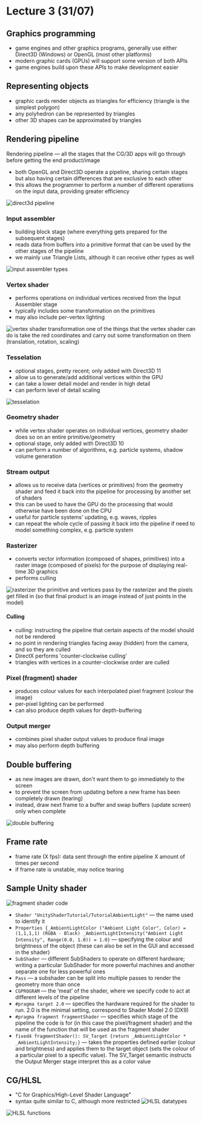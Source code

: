 # Lecture 3 (31/07)

## Graphics programming
- game engines and other graphics programs, generally use either Direct3D (Windows) or OpenGL (most other platforms)
- modern graphic cards (GPUs) will support some version of both APIs
- game engines build upon these APIs to make development easier


## Representing objects
- graphic cards render objects as triangles for efficiency (triangle is the simplest polygon)
- any polyhedron can be represented by triangles
- other 3D shapes can be approximated by triangles


## Rendering pipeline
Rendering pipeline — all the stages that the CG/3D apps will go through before getting the end product/image

- both OpenGL and Direct3D operate a pipeline, sharing certain stages but also having certain differences that are exclusive to each other
- this allows the programmer to perform a number of different operations on the input data, providing greater efficiency

![direct3d pipeline](./assets/3/direct3d-pipeline.png)

### Input assembler
- building block stage (where everything gets prepared for the subsequent stages)
- reads data from buffers into a primitive format that can be used by the other stages of the pipeline
- we mainly use Triangle Lists, although it can receive other types as well

![input assembler types](./assets/3/input-assembler-types.png)

### Vertex shader
- performs operations on individual vertices received from the Input Assembler stage
- typically includes some transformation on the primitives
- may also include per-vertex lighting

![vertex shader transformation](./assets/3/vertex-shader-transformation.png)
one of the things that the vertex shader can do is take the red coordinates and carry out some transformation on them (translation, rotation, scaling)

### Tesselation
- optional stages, pretty recent; only added with Direct3D 11
- allow us to generate/add additional vertices within the GPU
- can take a lower detail model and render in high detail
- can perform level of detail scaling

![tesselation](./assets/3/tesselation.png)

### Geometry shader
- while vertex shader operates on individual vertices, geometry shader does so on an entire primitive/geometry
- optional stage, only added with Direct3D 10
- can perform a number of algorithms, e.g. particle systems, shadow volume generation

### Stream output
- allows us to receive data (vertices or primitives) from the geometry shader and feed it back into the pipeline for processing by another set of shaders
- this can be used to have the GPU do the processing that would otherwise have been done on the CPU
- useful for particle systems' updating, e.g. waves, ripples
- can repeat the whole cycle of passing it back into the pipeline if need to model something complex, e.g. particle system

### Rasterizer
- converts vector information (composed of shapes, primitives) into a raster image (composed of pixels) for the purpose of displaying real-time 3D graphics
- performs culling

![rasterizer](./assets/3/rasterizer.png)
the primitive and vertices pass by the rasterizer and the pixels get filled in (so that final product is an image instead of just points in the model)

#### Culling
- culling: instructing the pipeline that certain aspects of the model should not be rendered
- no point in rendering triangles facing away (hidden) from the camera, and so they are culled
- DirectX performs 'counter-clockwise culling'
- triangles with vertices in a counter-clockwise order are culled

### Pixel (fragment) shader
- produces colour values for each interpolated pixel fragment (colour the image)
- per-pixel lighting can be performed
- can also produce depth values for depth-buffering

### Output merger
- combines pixel shader output values to produce final image
- may also perform depth buffering


## Double buffering
- as new images are drawn, don't want them to go immediately to the screen
- to prevent the screen from updating before a new frame has been completely drawn (tearing)
- instead, draw next frame to a buffer and swap buffers (update screen) only when complete

![double buffering](./assets/3/double-buffering.png)


## Frame rate
- frame rate (X fps): data sent through the entire pipeline X amount of times per second
- if frame rate is unstable, may notice tearing


## Sample Unity shader
![fragment shader code](./assets/3/fragment-shader-code.png)

- `Shader "UnityShaderTutorial/TutorialAmbientLight"` — the name used to identify it
- `Properties {_AmbientLightColor ("Ambient Light Color", Color) = (1,1,1,1) (RGBA - Black) _AmbientLightIntensity("Ambient Light Intensity", Range(0.0, 1.0)) = 1.0}` — specifying the colour and brightness of the object (these can also be set in the GUI and accessed in the shader)
- `SubShader` — different SubShaders to operate on different hardware; writing a particular SubShader for more powerful machines and another separate one for less powerful ones
- `Pass` — a subshader can be split into multiple passes to render the geometry more than once
- `CGPROGRAM` — the ‘meat’ of the shader, where we specify code to act at different levels of the pipeline
- `#pragma target 2.0` — specifies the hardware required for the shader to run. 2.0 is the minimal setting, correspond to Shader Model 2.0 (DX9)
- `#pragma fragment fragmentShader` — specifies which stage of the pipeline the code is for (in this case the pixel/fragment shader) and the name of the function that will be used as the fragment shader
- `fixed4 fragmentShader(): SV_Target {return _AmbientLightColor * _AmbientLightIntensity;}` — takes the properties defined earlier (colour and brightness) and applies them to the target object (sets the colour of a particular pixel to a specific value). The SV_Target semantic instructs the Output Merger stage interpret this as a color value


## CG/HLSL
- "C for Graphics/High-Level Shader Language"
- syntax quite similar to C, although more restricted
![HLSL datatypes](./assets/3/hlsl-datatype.png)

![HLSL functions](./assets/3/hlsl-function.png)